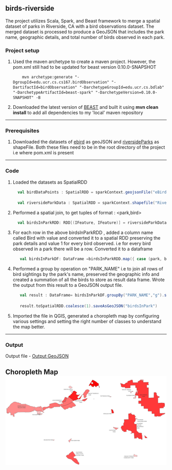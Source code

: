 ## birds-riverside
The project utilizes Scala, Spark, and Beast framework to merge a spatial dataset of parks in Riverside, CA with a bird observations dataset. The merged dataset is processed to produce a GeoJSON that includes the park name, geographic details, and total number of birds observed in each park.


### Project setup
1. Used the maven archetype to create a maven project. However, the pom.xml still had to be updated for beast version 0.10.0-SNAPSHOT

    ```shell
        mvn archetype:generate "-DgroupId=edu.ucr.cs.cs167.birdObservation" "-DartifactId=birdObservation" "-DarchetypeGroupId=edu.ucr.cs.bdlab" "-DarchetypeArtifactId=beast-spark" "-DarchetypeVersion=0.10.0-SNAPSHOT" -B
    ```
        
2. Downloaded the latest version of [BEAST](https://bitbucket.org/bdlabucr/beast/src/master/) and built it using **mvn clean install** to add all dependencies to my 'local' maven repository

---

### Prerequisites
1. Downloaded the datasets of [ebird](https://star.cs.ucr.edu/?eBird#center=33.9460,-117.3995&zoom=13) as geoJSON and [riversideParks](https://star.cs.ucr.edu/?Riverside/Parks#center=33.9068,-117.4399&zoom=12) as shapeFile. Both these files need to be in the root directory of the project i.e where pom.xml is present

---

### Code

1. Loaded the datasets as SpatialRDD

    ```scala
      val birdDataPoints : SpatialRDD = sparkContext.geojsonFile("eBird.geojson")

      val riversideParkData : SpatialRDD = sparkContext.shapefile("Riverside_Parks.zip")
    ```

2. Performed a spatial join, to get tuples of format : <park,bird>

    ```scala
      val birdsInParkRDD: RDD[(IFeature, IFeature)] = riversideParkData.spatialJoin(birdDataPoints)
    ```

3. For each row in the above birdsInParkRDD , added a column name called Bird with value and converted it to a spatial RDD preserving the park details and value 1 for every bird observed. i.e for every bird observed in a park there will be a row. Converted it to a dataframe

     ```scala
        val birdsInParkDF: DataFrame =birdsInParkRDD.map({ case (park, bird) => Feature.append(park, 1, "Bird")}).toDataFrame(sparkSession)
    ```

4. Performed a group by operation on "PARK_NAME" i.e to join all rows of bird sightings by the park's name, preserved the geographic info and created a summation of all the birds to store as result data frame. Wrote the output from this result to a GeoJSON output file.
     ```scala
        val result : DataFrame= birdsInParkDF.groupBy("PARK_NAME","g").sum("Bird").alias("Bird count")

        result.toSpatialRDD.coalesce(1).saveAsGeoJSON("birdsInPark")
    ```

5. Imported the file in QGIS, generated a choropleth map by configuring various settings and setting the right number of classes to understand the map better.
---

### Output
Output file -
[Output GeoJSON](./output.geojson)

Choropleth Map
![Choropleth Map](./choropleth.png)
---
